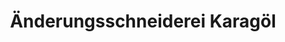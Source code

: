 ---
title: "Änderungsschneiderei Karagöl"
url: /muenchen/aenderungsschneiderei-karagoel/
shop: Schneiderei
---